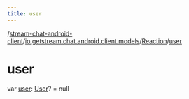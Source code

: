 ```yaml
---
title: user
---
```

/[stream-chat-android-client](../../index.md)/[io.getstream.chat.android.client.models](../index.md)/[Reaction](index.md)/[user](user.md)  
  
  
  
# user  
var [user](user.md): [User](../User/index.md)? = null

